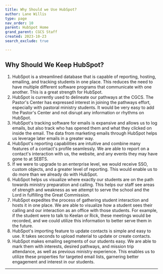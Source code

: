 ```yaml
---
title: Why Should we Use HubSpot?
author: Lane Willis
type: page
nav_order: 10
parent: HubSpot Home
grand_parent: CGCS Staff
created: 2023-10-23
search_exclude: true

---
```


## Why Should We Keep HubSpot?

1. HubSpot is a streamlined database that is capable of reporting, hosting, emailing, and tracking students in one place. This reduces the need to have multiple different software programs that communicate with one another. This is a great strength for HubSpot.
2. HubSpot is currently used to delineate our pathways at the CGCS. The Pastor's Center has expressed interest in joining the pathways effort, especially with pastoral ministry students. It would be very easy to add the Pastor's Center and not disrupt any information or rhythms on HubSpot.
3. HubSpot's tracking software for emails is expansive and allows us to log emails, but also track who has opened them and what they clicked on inside the email. The data from marketing emails through HubSpot helps us leverage later emails in a greater way.
4. HubSpot's reporting capabilities are intuitive and combine many features of a contact's profile seamlessly. We are able to report on a contact's interaction with us, the website, and any events they may have gone to at SEBTS.
5. If we were to upgrade to an enterprise level, we would receive SSO, custom objects, and a greater level of reporting. This would enable us to do more than we already do with HubSpot.
6. HubSpot helps us visualize where exactly our students are on the path towards ministry preparation and calling. This helps our staff see areas of strength and weakness as we attempt to serve the school and the Lord in fulfilling the Great Commission.
7. HubSpot expedites the process of gathering student interaction and hosts it in one place. We are able to visualize how a student sees their calling and our interaction as an office with those students. For example, if the student were to talk to Keelan or Rick, these meetings would be recorded, and we could utilize this information to better serve them in the future.
8. HubSpot's importing feature to update contacts is simple and easy to use. It takes seconds to upload material to update or create contacts.
9. HubSpot makes emailing segments of our students easy. We are able to mark them with interests, desired pathways, and mission trip attendance, as well as previous ministry experience. This enables us to utilize these properties for targeted email lists, garnering better engagement and interest in our students.

---

